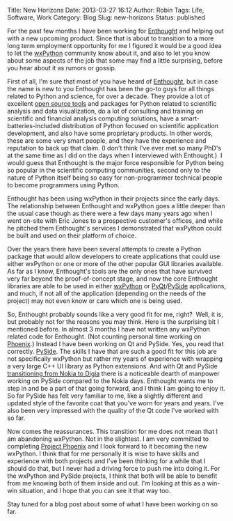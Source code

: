 Title: New Horizons
Date: 2013-03-27 16:12
Author: Robin
Tags: Life, Software, Work
Category: Blog
Slug: new-horizons
Status: published

For the past few months I have been working for
[Enthought](http://enthought.com) and helping out with a new upcoming
product. Since that is about to transition to a more long term
employment opportunity for me I figured it would be a good idea to let
the [wxPython](http://wxPython.org) community know about it, and also to
let you know about some aspects of the job that some may find a little
surprising, before you hear about it as rumors or gossip.

<!-- TEASER_END -->

First of all, I'm sure that most of you have heard of
[Enthought](http://enthought.com), but in case the name is new to you
Enthought has been the go-to guys for all things related to Python and
science, for over a decade. They provide a lot of excellent [open source
tools](http://code.enthought.com/) and packages for Python related to
scientific analysis and data visualization, do a lot of consulting and
training on scientific and financial analysis computing solutions, have
a smart-batteries-included distribution of Python focused on scientific
application development, and also have some proprietary products. In
other words, these are some very smart people, and they have the
experience and reputation to back up that claim. (I don't think I've
ever met so many PhD's at the same time as I did on the days when I
interviewed with Enthought.)  I would guess that Enthought is the major
force responsible for Python being so popular in the scientific
computing communities, second only to the nature of Python itself being
so easy for non-programmer technical people to become programmers using
Python.

Enthought has been using wxPython in their projects since the early
days. The relationship between Enthought and wxPython goes a little
deeper than the usual case though as there were a few days many years
ago when I went on-site with Eric Jones to a prospective customer's
offices, and while he pitched them Enthought's services I demonstrated
that wxPython could be built and used on their platform of choice.

Over the years there have been several attempts to create a Python
package that would allow developers to create applications that could
use either wxPython or one or more of the other popular GUI libraries
available. As far as I know, Enthought's tools are the only ones that
have survived very far beyond the proof-of-concept stage, and now the
core Enthought libraries are able to be used in either
[wxPython](http://wxPython.org/) or
[PyQt](http://www.riverbankcomputing.com/software/pyqt/intro)/[PySide](http://qt-project.org/wiki/PySide)
applications, and much, if not all of the application (depending on the
needs of the project) may not even know or care which one is being used.

So, Enthought probably sounds like a very good fit for me, right?  Well,
it is, but probably not for the reasons you may think. Here is the
surprising bit I mentioned before. In almost 3 months I have not written
any wxPython related code for Enthought. (Not counting personal time
working on [Phoenix](http://wiki.wxpython.org/ProjectPhoenix).) Instead
I have been working on Qt and PySide. Yes, you read that correctly.
[PySide](http://qt-project.org/wiki/PySide). The skills I have that are
such a good fit for this job are not specifically wxPython but rather my
years of experience with wrapping a very large C++ UI library as Python
extensions. And with Qt and PySide [transitioning from Nokia to
Digia](http://blog.qt.digia.com/blog/2012/09/18/the-journey-starts-today/)
there is a noticeable dearth of manpower working on PySide compared to
the Nokia days. Enthought wants me to step in and be a part of that
going forward, and I think I am going to enjoy it. So far PySide has
felt very familiar to me, like a slightly different and updated style of
the favorite coat that you've worn for years and years. I've also been
very impressed with the quality of the Qt code I've worked with so far.

Now comes the reassurances. This transition for me does not mean that I
am abandoning wxPython. Not in the slightest. I am very committed to
completing [Project Phoenix](http://wiki.wxpython.org/ProjectPhoenix)
and I look forward to it becoming the new wxPython. I think that for me
personally it is wise to have skills and experience with both projects
and I've been thinking for a while that I should do that, but I never
had a driving force to push me into doing it. For the wxPython and
PySide projects, I think that both will be able to benefit from me
knowing both of them inside and out. I'm looking at this as a win-win
situation, and I hope that you can see it that way too.

Stay tuned for a blog post about some of what I have been working on so
far.

 

